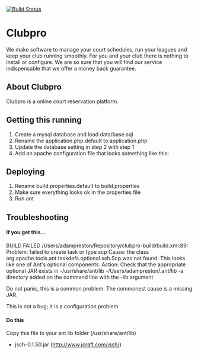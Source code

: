 
[![Build Status](https://travis-ci.org/sportsynergy/clubpro.png?branch=master)](https://travis-ci.org/sportsynergy/clubpro)

Clubpro 
=============

We make software to manage your court schedules, run your leagues and keep your club running smoothly. For you and your club there is nothing to install or configure. We are so sure that you will find our service indispensable that we offer a money back guarantee.

About Clubpro
--------
Clubpro is a online court reservation platform.  


Getting this running
--------
1. Create a mysql database and load data/base.sql
2. Rename the application.php.default to application.php
3. Update the database setting in step 2 with step 1
4. Add an apache configuration file that looks something like this:


Deploying
-------

1. Rename build.properties.default to build.properties
2. Make sure everything looks ok in the properties file
3. Run ant



## Troubleshooting

#### If you get this...

BUILD FAILED
/Users/adampreston/Repository/clubpro-build/build.xml:89: Problem: failed to create task or type scp
Cause: the class org.apache.tools.ant.taskdefs.optional.ssh.Scp was not found.
        This looks like one of Ant's optional components.
Action: Check that the appropriate optional JAR exists in
        -/usr/share/ant/lib
        -/Users/adampreston/.ant/lib
        -a directory added on the command line with the -lib argument

Do not panic, this is a common problem.
The commonest cause is a missing JAR.

This is not a bug; it is a configuration problem


#### Do this

Copy this file to your ant lib folder (/usr/share/ant/lib) 

* jsch-0.1.50.jar (http://www.jcraft.com/jsch/)




